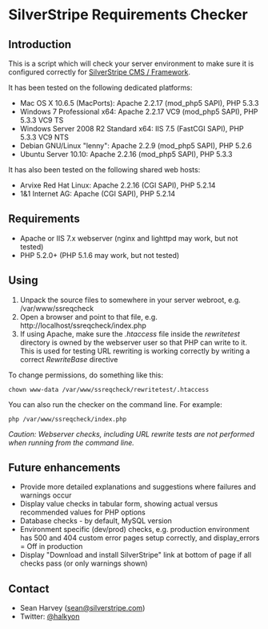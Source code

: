 # SilverStripe Requirements Checker

## Introduction

This is a script which will check your server environment to make sure it is configured correctly
for [SilverStripe CMS / Framework](http://silverstripe.org).

It has been tested on the following dedicated platforms:

 * Mac OS X 10.6.5 (MacPorts): Apache 2.2.17 (mod_php5 SAPI), PHP 5.3.3
 * Windows 7 Professional x64: Apache 2.2.17 VC9 (mod_php5 SAPI), PHP 5.3.3 VC9 TS
 * Windows Server 2008 R2 Standard x64: IIS 7.5 (FastCGI SAPI), PHP 5.3.3 VC9 NTS
 * Debian GNU/Linux "lenny": Apache 2.2.9 (mod_php5 SAPI), PHP 5.2.6
 * Ubuntu Server 10.10: Apache 2.2.16 (mod_php5 SAPI), PHP 5.3.3

It has also been tested on the following shared web hosts:

 * Arvixe Red Hat Linux: Apache 2.2.16 (CGI SAPI), PHP 5.2.14
 * 1&1 Internet AG: Apache (CGI SAPI), PHP 5.2.14

## Requirements

 * Apache or IIS 7.x webserver (nginx and lighttpd may work, but not tested)
 * PHP 5.2.0+ (PHP 5.1.6 may work, but not tested)

## Using

 1. Unpack the source files to somewhere in your server webroot, e.g. /var/www/ssreqcheck
 2. Open a browser and point to that file, e.g. http://localhost/ssreqcheck/index.php
 3. If using Apache, make sure the *.htaccess* file inside the *rewritetest* directory is owned by the webserver user so that PHP can write to it. This is used for testing URL rewriting is working correctly by writing a correct *RewriteBase* directive

To change permissions, do something like this:

	chown www-data /var/www/ssreqcheck/rewritetest/.htaccess

You can also run the checker on the command line. For example:

	php /var/www/ssreqcheck/index.php

*Caution: Webserver checks, including URL rewrite tests are not performed when running from the command line.*

## Future enhancements

 * Provide more detailed explanations and suggestions where failures and warnings occur
 * Display value checks in tabular form, showing actual versus recommended values for PHP options
 * Database checks - by default, MySQL version
 * Environment specific (dev/prod) checks, e.g. production environment has 500 and 404 custom error pages setup correctly, and display_errors = Off in production
 * Display "Download and install SilverStripe" link at bottom of page if all checks pass (or only warnings shown)

## Contact

 * Sean Harvey (sean@silverstripe.com)
 * Twitter: [@halkyon](http://twitter.com/halkyon)